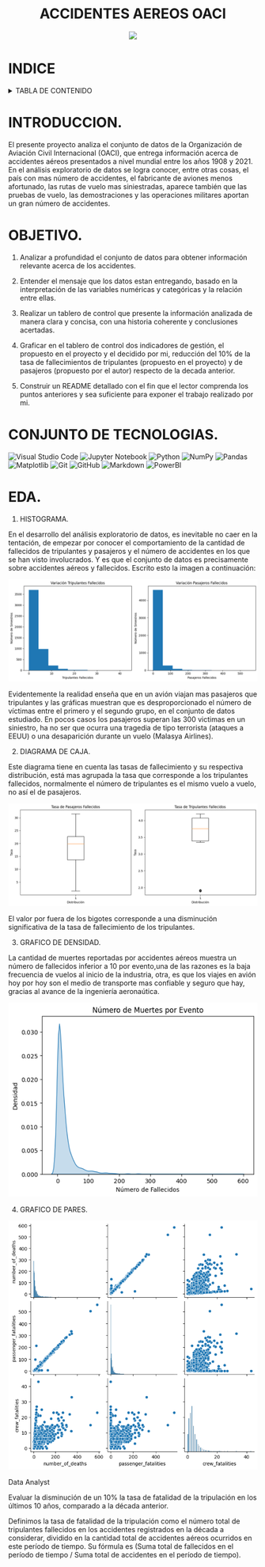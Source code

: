 <h1 align="center"> ACCIDENTES AEREOS OACI  </h1>


<p align="center">
<img src=https://th.bing.com/th/id/R.5554814c2a1e3fcae2fd53f3ad1c81c2?rik=g29HUUEaqtLZ0g&riu=http%3a%2f%2f3.bp.blogspot.com%2f-7bc3GooJBHg%2fTVRooDxkVOI%2fAAAAAAAAABI%2fohZzSQy5MBk%2fw1200-h630-p-k-no-nu%2fflight815-des.jpg&ehk=gr%2brjd9uxyZS48qM4lNQLViZpmaA8s%2fyWjvJVggfpAI%3d&risl=&pid=ImgRaw&r=0
</p>


# INDICE 
<!-- TABLA DE CONTENIDO -->
<details>
  <summary>TABLA DE CONTENIDO</summary>
  <ol>  
    <li><a href="#INTRODUCCION">INTRODUCCION</a></li>
    <li><a href="#OBJETIVO">OBJETIVO</a></li>
    <li><a href="#CONJUNTO-DE-TECNOLOGIAS">CONJUNTO DE TECNOLOGIAS</a></li>
    <li><a href="#EDA">EDA</a></li>
    <li><a href="#KPI1">KPI 1</a></li>
    <li><a href="#KPI2">KPI 2</a></li>
    <li><a href="#CONCLUSIONES">CONCLUSIONES</a></li>
  </ol>
</details>



# INTRODUCCION.

El presente proyecto analiza el conjunto de datos de la Organización de Aviación Civil Internacional (OACI),
que entrega información acerca de accidentes aéreos presentados a nivel mundial entre los años 1908 y 2021. En el análisis exploratorio de datos se logra conocer, entre otras cosas, el país con mas número de accidentes, el fabricante de aviones menos afortunado, las rutas de vuelo mas siniestradas, aparece también que las pruebas de vuelo, las demostraciones y las operaciones militares aportan un gran número de accidentes.

# OBJETIVO.

1. Analizar a profundidad el conjunto de datos para obtener información relevante acerca de los accidentes.

2. Entender el mensaje que los datos estan entregando, basado en la interpretación de las variables numéricas y categóricas y la relación entre ellas.

3. Realizar un tablero de control que presente la información analizada de manera clara y concisa, con una historia coherente y conclusiones acertadas.

4. Graficar en el tablero de control dos indicadores de gestión, el propuesto en el proyecto y el decidido por mi, reducción del 10% de la tasa de fallecimientos de tripulantes (propuesto en el proyecto) y de pasajeros (propuesto por el autor) respecto de la decada anterior.

5. Construir un README detallado con el fin que el lector comprenda los puntos anteriores y sea suficiente para exponer el trabajo realizado por mi.

# CONJUNTO DE TECNOLOGIAS.

![Visual Studio Code](https://img.shields.io/badge/Visual%20Studio%20Code-0078d7.svg?style=for-the-badge&logo=visual-studio-code&logoColor=white)
![Jupyter Notebook](https://img.shields.io/badge/jupyter-%23FA0F00.svg?style=for-the-badge&logo=jupyter&logoColor=white)
![Python](https://img.shields.io/badge/python-3670A0?style=for-the-badge&logo=python&logoColor=ffdd54)
![NumPy](https://img.shields.io/badge/numpy-%23013243.svg?style=for-the-badge&logo=numpy&logoColor=white)
![Pandas](https://img.shields.io/badge/pandas-%23150458.svg?style=for-the-badge&logo=pandas&logoColor=white)
![Matplotlib](https://img.shields.io/badge/Matplotlib-%23ffffff.svg?style=for-the-badge&logo=Matplotlib&logoColor=black)
![Git](https://img.shields.io/badge/git-%23F05033.svg?style=for-the-badge&logo=git&logoColor=white)
![GitHub](https://img.shields.io/badge/github-%23121011.svg?style=for-the-badge&logo=github&logoColor=white)
![Markdown](https://img.shields.io/badge/markdown-%23000000.svg?style=for-the-badge&logo=markdown&logoColor=white)
![PowerBI](https://img.shields.io/badge/PowerBI-F2C811?style=for-the-badge&logo=Power%20BI&logoColor=white)

# EDA.

1. HISTOGRAMA.

En el desarrollo del análisis exploratorio de datos, es inevitable no caer en la tentación, de empezar por conocer el comportamiento de la cantidad de fallecidos de tripulantes y pasajeros y el número de accidentes en los que se han visto involucrados. Y es que el conjunto de datos es precisamente sobre accidentes aéreos y fallecidos. Escrito esto la imagen a continuación:

![Alt text](output.png)

Evidentemente la realidad enseña que en un avión viajan mas pasajeros que tripulantes y las gráficas muestran que es desproporcionado el número de víctimas entre el primero y el segundo grupo, en el conjunto de datos estudiado. En pocos casos los pasajeros superan las 300 victimas en un siniestro, ha no ser que ocurra una tragedia de tipo terrorista (ataques a EEUU) o una desaparición durante un vuelo (Malasya Airlines).

2. DIAGRAMA DE CAJA.

Este diagrama tiene en cuenta las tasas de fallecimiento y su respectiva distribución, está mas agrupada la tasa que corresponde a los tripulantes fallecidos, normalmente el número de tripulantes es el mismo vuelo a vuelo, no así el de pasajeros.

![Alt text](diagramacaja.png)

El valor por fuera de los bigotes corresponde a una disminución significativa de la tasa de fallecimiento de los tripulantes.

3. GRAFICO DE DENSIDAD.

La cantidad de muertes reportadas por accidentes aéreos muestra un número de fallecidos inferior a 10 por evento,una de las razones es la baja frecuencia de vuelos al inicio de la industria, otra, es que los viajes en avión hoy por hoy son el medio de transporte mas confiable y seguro que hay, gracias al avance de la ingeniería aeronaútica.

![Alt text](DENSIDAD.png)

4. GRAFICO DE PARES.

![Alt text](PARES.png)











Data Analyst


Evaluar la disminución de un 10% la tasa de fatalidad de la tripulación en los últimos 10 años, comparado a la década anterior.

Definimos la tasa de fatalidad de la tripulación como el número total de tripulantes fallecidos en los accidentes registrados en la década a considerar, dividido en la cantidad total de accidentes aéreos ocurridos en este período de tiempo. Su fórmula es (Suma total de fallecidos en el período de tiempo / Suma total de accidentes en el período de tiempo).